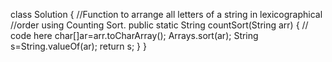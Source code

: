 class Solution
{
    //Function to arrange all letters of a string in lexicographical 
    //order using Counting Sort.
    public static String countSort(String arr)
    {
        // code here
        char[]ar=arr.toCharArray();
        Arrays.sort(ar);
        String s=String.valueOf(ar);
        return s;
        }
}
